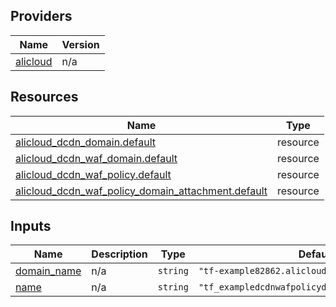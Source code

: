 <!-- BEGIN_TF_DOCS -->
## Providers

| Name | Version |
|------|---------|
| <a name="provider_alicloud"></a> [alicloud](#provider\_alicloud) | n/a |

## Resources

| Name | Type |
|------|------|
| [alicloud_dcdn_domain.default](https://registry.terraform.io/providers/hashicorp/alicloud/latest/docs/resources/dcdn_domain) | resource |
| [alicloud_dcdn_waf_domain.default](https://registry.terraform.io/providers/hashicorp/alicloud/latest/docs/resources/dcdn_waf_domain) | resource |
| [alicloud_dcdn_waf_policy.default](https://registry.terraform.io/providers/hashicorp/alicloud/latest/docs/resources/dcdn_waf_policy) | resource |
| [alicloud_dcdn_waf_policy_domain_attachment.default](https://registry.terraform.io/providers/hashicorp/alicloud/latest/docs/resources/dcdn_waf_policy_domain_attachment) | resource |

## Inputs

| Name | Description | Type | Default | Required |
|------|-------------|------|---------|:--------:|
| <a name="input_domain_name"></a> [domain\_name](#input\_domain\_name) | n/a | `string` | `"tf-example82862.alicloud-provider.cn"` | no |
| <a name="input_name"></a> [name](#input\_name) | n/a | `string` | `"tf_exampledcdnwafpolicydomainattachment38334"` | no |
<!-- END_TF_DOCS -->    